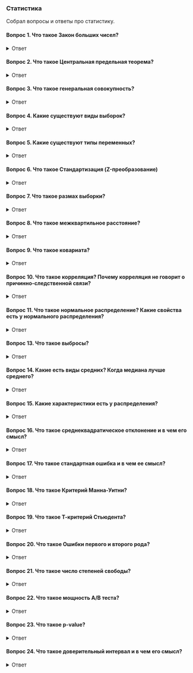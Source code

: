 ### Статистика

Собрал вопросы и ответы про статистику.

#### Вопрос 1. Что такое Закон больших чисел?
<details>
<summary>Ответ</summary>
_Закон больших чисел (ЗБЧ)_ гласит, что в большой выборке среднее значение этой выборке будет близко с теоретическому среднему. И чем больше выборка, тем ближе это эмпирическое среднее к теоретическому.
</details>

#### Вопрос 2. Что такое Центральная предельная теорема?
<details>
<summary>Ответ</summary>
  
_Центральные предельные теоремы (ЦПТ)_ - класс теорем в теории вероятностей, утверждающих, что сумма достаточно большого количества слабо зависимых случайных величин, имеющих примерно одинаковые масштабы (ни одно из слагаемых не доминирует, не вносит в сумму определяющего вклада), имеет распределение, близкое к нормальному.

Так как многие случайные величины в приложениях формируются под влиянием нескольких слабо зависимых случайных факторов, их распределение считают нормальным. При этом должно соблюдаться условие, что ни один из факторов не является доминирующим. Центральные предельные теоремы в этих случаях обосновывают применением нормального распределения.
</details>


#### Вопрос 3. Что такое генеральная совокупность?
<details>
<summary>Ответ</summary>

_Генеральная совокупность_ - совокупность всех объектов, относительно которых предполагается делать выводы при изучении конкретной задачи. Пример: рост всех людей, живущих в конкретном городе.

Т.к часто очень сложно исследовать все объекты, поэтому из генеральной совокупности берут выборки. Важной характеристикой выборки является её _репрезентативность_. Под репрезентативностью выборки понимается соответствие характеристик выборки характеристикам генеральной совокупности в целом.

</details>

#### Вопрос 4. Какие существуют виды выборок?
<details>
<summary>Ответ</summary>

1. Вероятностные выборки – при создании таких выборок предполагается, что генеральная совокупность достаточно однородна и все её элементы одинаково доступны.
  
_Простая случайная выборка (simple random sample)_ - случайный набор объектов из генеральной совокупности. Пример: 100 человек, участвующих в спортивных соревнованиях.

_Стратифицированная выборка (stratified sample)_ - перед тем, как случайным образом отобрать объекты из генеральной совокупности, она разбивается на несколько страт (групп). Пример: мужчины 18-25 лет, 36-31, 32-36 и так далее. Потом уже из этих групп случайным образом набирается по N человек.

_Групповая выборка (cluster sample)_ - генеральная совокупность сначала делится на кластеры, при этом подразумевается, что кластеры между собой схожи. Пример: рост жителей Санкт-Петербурга. Жители делятся на районы (Адмиралтейский, Василеостровский и т.д.), а потом случайно отбираются люди из нескольких случайно выбранных районов для исследования.
  
2. Невероятностные выборки – отбор в такой выборке осуществляется не по принципам случайности, а по субъективным критериям – доступности объектов, типичности или равного представительства. Такие выборки могут встречаться, например, в социологических исследованиях. Нужно помнить, что данные, полученные на них обладают меньшей достоверностью.
</details>

#### Вопрос 5. Какие существуют типы переменных?
<details>
<summary>Ответ</summary>
Есть два типа переменных: количественные и качественные.
  
_Количественные_ – измеренные значения некоторого признака. Бывают непрерывные и дискретные.

_непрерывные количественные переменные_ – могут принимать любое значение на определенном промежутке. Например: рост человека.

_дискретные количественные переменные_ – могут принимать определенные значения. Например: число детей в семье (целые неотрицательные числа, то есть 3.5 ребенка в семье или 1.5 произведённых заводом автомобилей быть не может)
  
_Качественные (номинативные / категориальные)_ – делят объекты на группы. Пример: кодировка пола человека (0 - мужчина, 1 женщина).

Существуют так же _ранговые переменные_ - показывают определённый ранг. Пример: результаты марафона: 1 - прибежал первым, 2 - вторым и так далее. Насколько различаются результаты участников между собой неизвестно, но известен порядок.

Важно отметить, что некоторые переменные, в зависимости от того, в какой шкале они представлены, могут относиться к разным категориям. Одним из таких примеров является переменная возраста. Количественная непрерывная - возраст, измеренный в днях/месяцах/годах. Ранговая переменная - возраст разбит на группы (очень часто встречается в анкетировании) - от 14-17 лет, 18-29 лет и так далее.

</details>

#### Вопрос 6. Что такое Стандартизация (Z-преобразование)
<details>
<summary>Ответ</summary>
Стандартизация (Z-преобразование) - преобразование, которое позволяет любую шкалу перевести в стандартную Z-шкалу (Z-scores), где среднее значение будет равно нулю, а стандартное отклонение - равняться 1. Форма
распределения при этом не изменится.
  
Таким образом, если из каждого наблюдения в выборке отнять среднее значение и разделить выражение на стандартное отклонение, то получается Z-шкала, где новое среднее станет равно нулю, а дисперсия – единице.

Считается по формуле:

![Интервью SQL](https://github.com/TalkoDenis/interviews/blob/main/Statistics/z-%D0%BF%D1%80%D0%B5%D0%BE%D0%B1%D1%80%D0%B0%D0%B7%D0%BE%D0%B2%D0%B0%D0%BD%D0%B8%D0%B5.png)

</details>

#### Вопрос 7. Что такое размах выборки?
<details>
<summary>Ответ</summary>
_Размах выборки_ - это расстояние между максимальным и минимальным значениями выборки.
</details>

#### Вопрос 8. Что такое межквартильное расстояние? 
<details>
<summary>Ответ</summary>
_Межквартильное расстояние_ - это расстояние между первым и третьим квартилями или между 25 (1 квартиль) и 75 (3 квартиль) процентилями.
</details>

#### Вопрос 9. Что такое ковариата?
<details>
<summary>Ответ</summary>
  
_Ковариата_ - это метрика, которая коррелирует с целевой метрикой. Метрика может быть измерена до эксперимента и не зависит от других экспериментов. Это может быть какой-то признак - пол, возраст, участие в клубной программе и так далее.
</details>

#### Вопрос 10. Что такое корреляция? Почему корреляция не говорит о причинно-следственной связи?
<details>
<summary>Ответ</summary>

_Корреляция_ - это некоторая взаимосвязь между двумя величинами, т.е. изменения этих величин синхронны. Корреляция может бычть прямая и обратная. Кореляция принимает любое значение на отрезке от -1 до 1. Чем ближе значение к 1 (или к -1 соответственно), тем сильнее взаимосвязь между величинами. Чем ближе к 0 - тем взаимосвязь слабее.
  
_Причинно-следственная связь_ - это явление, когда точно известно, что из-за изменения одной величины изменится другая. Например, из-за изменения цены на какое-либо сырье изменится и цена конечного продукта.

При этом приравнивать корреляцию и причинно-следственную связь нельзя, так как причин, по которым может наблюдаться корреляция, множество, среди них будут и те, которые могут быть неизвестны. Есть и просто случайные корреляции. 
</details>

#### Вопрос 11. Что такое нормальное распределение? Какие свойства есть у нормального распределения?
<details>
<summary>Ответ</summary>

_Нормальное распределение_ - это распределение плотности вероятности, которое имеет колоколообразную форму. Также называется Гауссовым.
  
Нормальное распределение можно заметить везде, где можно получить большое количество измерений - рост и вес людей, размеры листа деревьев и так далее.

Нормальное распределение имеет следующие свойства:

- Колоколообразная форма, левая и правая стороны симметричны от среднего.

- Медиана, моде и среднее очень близки друг к другу.

- Значения, лежащие на одинаковом расстоянии от среднего, имеют равные частоты.

- Доверительные интервалы нормального распределения имеют следующие величины:

o	68.3% значений находятся в пределах ± 1 сигмы от среднего значения;

o	95.4% значений находятся в пределах ± 2 сигмы от среднего значения;

o	99.7% значений находятся в пределах ± 3 сигмы от среднего значения.

Сигма — стандартное отклонение.

График нормального распределения представлен ниже.

![Интервью SQL](https://github.com/TalkoDenis/interviews/blob/main/Statistics/Normal%20Distribution.png)
</details>

#### Вопрос 13. Что такое выбросы?
<details>
<summary>Ответ</summary>
  
_Выбросы_ - элементы выборки, значительно отличающиеся от других значений выборки.

Другой вариантов определения выбросов:

_Выбросы_ - значения, за пределами полутора межквартильных интервалов от первого и третьего квартилей ≥ Q3 + (1,5 x IQR) и ≤ Q1 − (1,5 x IQR).

Графически можно посмотреть выбросы, построив распределения — гистограммы, боксплот. Пример графика боксплот представлен ниже.

![Интервью SQL](https://github.com/TalkoDenis/interviews/blob/main/Statistics/Boxplot.png)
</details>

#### Вопрос 14. Какие есть виды средних? Когда медиана лучше среднего?
<details>
<summary>Ответ</summary>
В распределении можно рассчитать несколько видов средних. Основные из них - математическое ожидание, мода, медиана, гармоническое, геометрическое, и др. Основные виды:
  
•	Среднее (математическое ожидание) - среднее значение случайной величины.

•	Мода - наиболее часто встречающееся значение.

•	Медиана - величина в выборке, которая делит выборку пополам. То есть половина значений выборки больше медианы, а половина - меньше.

Если распределение нормальное или близкое к нормальному, значения среднего, моды и медианы будут близки. Если у распределения длинный хвост справа или слева, то медиана и мода будут больше (или соответственно меньше) среднего.

Когда лучше использовать медиану, а не среднее? Медиану лучше использовать, когда распределение скошено, имеет длинный хвост или имеет значительные выбросы. Например, когда необходимо посчитать среднюю зарплату по разнородной выборке, например, по целой стране.
</details>

#### Вопрос 15. Какие характеристики есть у распределения?
<details>
<summary>Ответ</summary>
У любого распределения есть характеристики, которые его описывают. Основные характеристики:
  
•	Средние: мода, медиана, математическое ожидание

•	Дисперсия

•	Среднеквадратичное отклонение

•	Квартили

•	Межквартильное расстояние

_Мода_ - наиболее часто встречающееся значение.

_Медиана_ - величина в выборке, которая делит выборку пополам. То есть половина значений выборки больше медианы, а половина - меньше.

_Среднее (математическое ожидание)_ - среднее значение случайной величины. Рассчитывается также как сумма произведений всех ее значений на вероятности этих значений.

_Дисперсия случайной величины_ - математическое ожидание квадрата отклонения случайной величины от её математического ожидания. Другими словами _дисперсия_ - средний квадрат отклонений величины от среднего. Это значит, чем больше дисперсия, тем больше разброс значений от среднего. Возводится в квадрат, чтобы избежать отрицательных значений. Обычно обозначается как D.

Рассчитывается по формуле:

![Интервью SQL](https://github.com/TalkoDenis/interviews/blob/main/Statistics/%D0%94%D0%B8%D1%81%D0%BF%D0%B5%D1%80%D1%81%D0%B8%D1%8F%20%D1%81%D0%BB%D1%83%D1%87%D0%B0%D0%B9%D0%BD%D0%BE%D0%B9%20%D0%B2%D0%B5%D0%BB%D0%B8%D1%87%D0%B8%D0%BD%D1%8B.png)

При извлечении корня из дисперсии получается _среднеквадратичное (или стандартное) отклонение_ - показатель того, как сильно измерения отличаются от среднего значения.

_Стандартное отклонение (среднеквадратичное отклонение)_ - это квадратный корень из дисперсии. Т.е. среднее расстояние от значения до среднего.

Обозначается как S (для выборки) или σ (для генеральной совокупности). Рассчитывается по формуле S = √D или по такой формуле:

![Интервью SQL](https://github.com/TalkoDenis/interviews/blob/main/Statistics/%D0%A1%D1%82%D0%B0%D0%BD%D0%B4%D0%B0%D1%80%D1%82%D0%BD%D0%BE%D0%B5%20%D0%BE%D1%82%D0%BA%D0%BB%D0%BE%D0%BD%D0%B5%D0%BD%D0%B8%D0%B5.png)

Со стандартным отклонением связано _правило трех сигм_:
•	на расстоянии 1σ находится 68,26% значений
•	на расстоянии 2σ находится 95,44% значений
•	на расстоянии 3 находится 99,72% значений
И 95% значений находятся в пределах 1,96σ

![Интервью SQL](https://github.com/TalkoDenis/interviews/blob/main/Statistics/%D0%A1%D0%B8%D0%B3%D0%BC%D1%8B.png)

_Квартиль_ переводится как "четверть". Какие существуют квартили:
•	0.25 квантиль - первый (нижний) квартиль
•	0.5 квантиль - второй квартиль, также называется также медианой
•	0.75 квантиль - третий (верхний) квартиль
Разница между третьим и первым квартилями называется межквартильным расстоянием. Другими словами, _межквартильное расстояние_ - это расстояние между первым и третьим квартилями или между 25 (1 квартиль) и 75 (3 квартиль) процентилями.
</details>

#### Вопрос 16. Что такое среднеквадратическое отклонение и в чем его смысл?
<details>
<summary>Ответ</summary>
_Стандартное отклонение (среднеквадратичное отклонение)_ - это квадратный корень из дисперсии. Т.е. среднее расстояние от значения до среднего.

Обозначается как S (для выборки) или σ (для генеральной совокупности). Рассчитывается по формуле S = √D или по такой формуле:

![Интервью SQL](https://github.com/TalkoDenis/interviews/blob/main/Statistics/%D0%A1%D1%82%D0%B0%D0%BD%D0%B4%D0%B0%D1%80%D1%82%D0%BD%D0%BE%D0%B5%20%D0%BE%D1%82%D0%BA%D0%BB%D0%BE%D0%BD%D0%B5%D0%BD%D0%B8%D0%B5.png)

Со стандартным отклонением связано _правило трех сигм_:
•	на расстоянии 1σ находится 68,26% значений
•	на расстоянии 2σ находится 95,44% значений
•	на расстоянии 3 находится 99,72% значений
И 95% значений находятся в пределах 1,96σ

![Интервью SQL](https://github.com/TalkoDenis/interviews/blob/main/Statistics/%D0%A1%D0%B8%D0%B3%D0%BC%D1%8B.png)

_Квартиль_ переводится как "четверть". Какие существуют квартили:
•	0.25 квантиль - первый (нижний) квартиль
•	0.5 квантиль - второй квартиль, также называется также медианой
•	0.75 квантиль - третий (верхний) квартиль
Разница между третьим и первым квартилями называется межквартильным расстоянием. Другими словами, _межквартильное расстояние_ - это расстояние между первым и третьим квартилями или между 25 (1 квартиль) и 75 (3 квартиль) процентилями.
</details>

#### Вопрос 17. Что такое стандартная ошибка и в чем ее смысл?
<details>
<summary>Ответ</summary>
  
_Стандартная ошибка среднего_ измеряет, насколько вероятно расхождение между средним значением выборки по сравнению со средним значением генеральной совокупности.

Рассчитывается по формуле

![Интервью SQL](https://github.com/TalkoDenis/interviews/blob/main/Statistics/%D0%A1%D1%82%D0%B0%D0%BD%D0%B4%D0%B0%D1%80%D1%82%D0%BD%D0%B0%D1%8F%20%D0%BE%D1%88%D0%B8%D0%B1%D0%BA%D0%B0%20%D1%81%D1%80%D0%B5%D0%B4%D0%BD%D0%B5%D0%B3%D0%BE.png)

гд S — стандартная ошибка среднего, n — количество наблюдений в выборке
</details>

#### Вопрос 18. Что такое Критерий Манна-Уитни?
<details>
<summary>Ответ</summary>
  
_U критерий Манна-Уитни_ - непараметрическая альтернатива т-критерия. Преимущество критерия состоит в том, что критерий Манна-Уитни может работать с ненормально распределенными выборками.

Считается по формуле:

![Интервью SQL](https://github.com/TalkoDenis/interviews/blob/main/Statistics/%D0%9A%D1%80%D0%B8%D1%82%D0%B5%D1%80%D0%B8%D0%B9%20%D0%9C%D0%B0%D0%BD%D0%BD%D0%B0-%D0%A3%D0%B8%D1%82%D0%BD%D0%B8.png)
  
где n1 – объем выборки №1, n2 – объем выборки №2, Tx – большая из двух ранговых сумм, nx – объем максимальной выборки: nx= max(n1, n2).
</details>

#### Вопрос 19. Что такое Т-критерий Стьюдента?
<details>
<summary>Ответ</summary>

_Т-критерий Стьюдента_ - один из параметрических статистических критериев. Используется для сравнения двух средних. Важное условие использования - распределения должны быть нормальными!
  
Считается по формуле:

![Интервью SQL](https://github.com/TalkoDenis/interviews/blob/main/Statistics/%D0%A2-%D0%BA%D1%80%D0%B8%D1%82%D0%B5%D1%80%D0%B8%D0%B9%20%D0%A1%D1%82%D1%8C%D1%8E%D0%B4%D0%B5%D0%BD%D1%82%D0%B0.png)

где x - средние значения выборок, m - стандартные ошибки выборок.
</details>

#### Вопрос 20. Что такое Ошибки первого и второго рода?
<details>
<summary>Ответ</summary>
  
_Ошибка 1 рода (False positive)_ - это когда отклонили нулевую гипотезу, хотя она была верна (сказали, что есть эффект, когда на деле его нет)

_Ошибка 2 рода (False negative)_ - это когда не отклонили нулевую гипотезу, хотя верна была альтернативная. Другими словами сказали, что эффекта нет, когда на самом деле эффект есть.

Какая из этих ошибок хуже? Зависит от области работы. Например, если диагностируется заболевание, то лучше допустить ошибку 1 рода: лучше сказать пациенту, что он болен, и отправить его на дополнительные исследования, где подтвердится, что с ним всё в порядке. Хуже, если больному пациенту сказать, что он здоров, т.е. пропустить болезнь (другими словами, допустить ошибку 2 рода).

![Интервью SQL](https://github.com/TalkoDenis/interviews/blob/main/Statistics/%D0%9E%D1%88%D0%B8%D0%B1%D0%BA%D0%B0%20%D0%BF%D0%B5%D1%80%D0%B2%D0%BE%D0%B3%D0%BE%20%D0%B8%20%D0%B2%D1%82%D0%BE%D1%80%D0%BE%D0%B3%D0%BE%20%D1%80%D0%BE%D0%B4%D0%B0.jpg)
</details>

#### Вопрос 21. Что такое число степеней свободы?
<details>
<summary>Ответ</summary>
  
_Число степеней свободы_ - количество элементов, которые могут варьироваться при расчете некоторого статистического показателя.

Например, если есть 10 наблюдений и известно среднее значение по этим 10 наблюдениям, то достаточно знать среднее и только 9 из них, чтобы узнать, чему равен 10 оставшийся элемент. Т.е. у последнего элемента нет никакой возможности варьировать свои значения.

В случае Т-распределения число степеней свободы зависит от количества наблюдений. Важно понимать, сколько элементов информации используется для расчета того или иного показателя. 
</details>

#### Вопрос 22. Что такое мощность A/B теста?
<details>
<summary>Ответ</summary>
  
_Мощность теста (power)_ - это оценка вероятности обнаружить статистически значимые различия, если они действительно есть.
  
Эта вероятность рассчитывается так: 1 - P (ошибка 2 рода).

_Ошибка второго рода_ - ошибочное принятие H0 гипотезы (что различий между вариантами эксперимента нет). Традиционно для A/B теста порог мощности принимается за 0.8 (80%), т.е. вероятность того, что мы ошибемся, если подтвердится H0 гипотеза - 20%.
Чем больше измерений в A/B тесте, тем больше мощность этого теста. В многочисленные калькуляторы для оценки продолжительности A/B тестов мощность - один из параметров расчета.
</details>

#### Вопрос 23. Что такое p-value?
<details>
<summary>Ответ</summary>

_P-value_ - это вероятность получить такое же или большее отклонение от средней (медианной) величины. Или вероятность ошибочно отклонить H0 гипотезу, т.е., что произойдет ошибка 1 рода (ошибочное отклонение H0 гипотезы).
Если p-value меньше порогового значения, нулевая гипотеза H0 может быть отклонена. При A/B тестировании в качестве порогового значения часто используют 0.05, реже используется 0.01.
</details>

#### Вопрос 24. Что такое доверительный интервал и в чем его смысл?
<details>
<summary>Ответ</summary>

_Доварительный интервал_ - это диапазон значений выборочной совокупности, в который попадает среднее генеральной совокупности с определенной вероятностью.
  
Например, 95% доверительный интервал означает, что в диапазон значений от n1 до n2 с 95% вероятностью попадает среднее значение всей генеральной совокупности. Для нормального распределения это диапазон равняется среднее ± 1,96*σ. Сигма (σ) - это стандартное отклонение.
</details>
